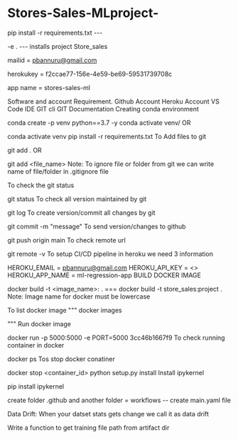 # Stores-Sales-MLproject-


pip install -r requirements.txt ---

-e .  --- installs project Store_sales

mailid = pbannuru@gmail.com

herokukey = f2ccae77-156e-4e59-be69-59531739708c

app name = stores-sales-ml




Software and account Requirement.
Github Account
Heroku Account
VS Code IDE
GIT cli
GIT Documentation
Creating conda environment

conda create -p venv python==3.7 -y
conda activate venv/
OR

conda activate venv
pip install -r requirements.txt
To Add files to git

git add .
OR

git add <file_name>
Note: To ignore file or folder from git we can write name of file/folder in .gitignore file

To check the git status

git status
To check all version maintained by git

git log
To create version/commit all changes by git

git commit -m "message"
To send version/changes to github

git push origin main
To check remote url

git remote -v
To setup CI/CD pipeline in heroku we need 3 information

HEROKU_EMAIL = pbannuru@gmail.com
HEROKU_API_KEY = <>
HEROKU_APP_NAME = ml-regression-app
BUILD DOCKER IMAGE

docker build -t <image_name>:<tagname> .  ===   docker build -t store_sales:project . 
Note: Image name for docker must be lowercase

To list docker image
"""
docker images

"""
Run docker image

docker run -p 5000:5000 -e PORT=5000 3cc46b1667f9
To check running container in docker

docker ps
Tos stop docker conatiner

docker stop <container_id>
python setup.py install
Install ipykernel

pip install ipykernel

create folder .github and another folder = workflows -- create main.yaml file




Data Drift: When your datset stats gets change we call it as data drift

Write a function to get training file path from artifact dir